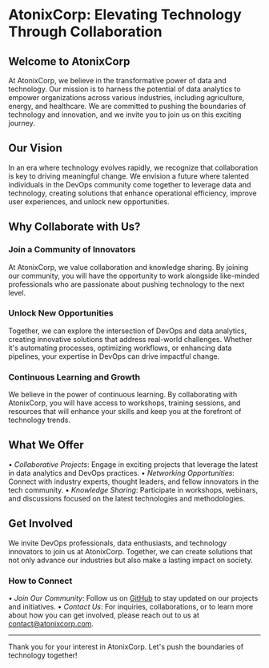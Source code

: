 # AtonixCorp: Elevating Technology Through Collaboration

## Welcome to AtonixCorp

At AtonixCorp, we believe in the transformative power of data and technology. Our mission is to harness the potential of data analytics to empower organizations across various industries, including agriculture, energy, and healthcare. We are committed to pushing the boundaries of technology and innovation, and we invite you to join us on this exciting journey.

## Our Vision

In an era where technology evolves rapidly, we recognize that collaboration is key to driving meaningful change. We envision a future where talented individuals in the DevOps community come together to leverage data and technology, creating solutions that enhance operational efficiency, improve user experiences, and unlock new opportunities.

## Why Collaborate with Us?

### Join a Community of Innovators

At AtonixCorp, we value collaboration and knowledge sharing. By joining our community, you will have the opportunity to work alongside like-minded professionals who are passionate about pushing technology to the next level.

### Unlock New Opportunities

Together, we can explore the intersection of DevOps and data analytics, creating innovative solutions that address real-world challenges. Whether it's automating processes, optimizing workflows, or enhancing data pipelines, your expertise in DevOps can drive impactful change.

### Continuous Learning and Growth

We believe in the power of continuous learning. By collaborating with AtonixCorp, you will have access to workshops, training sessions, and resources that will enhance your skills and keep you at the forefront of technology trends.

## What We Offer

•⁠  ⁠*Collaborative Projects*: Engage in exciting projects that leverage the latest in data analytics and DevOps practices.
•⁠  ⁠*Networking Opportunities*: Connect with industry experts, thought leaders, and fellow innovators in the tech community.
•⁠  ⁠*Knowledge Sharing*: Participate in workshops, webinars, and discussions focused on the latest technologies and methodologies.

## Get Involved

We invite DevOps professionals, data enthusiasts, and technology innovators to join us at AtonixCorp. Together, we can create solutions that not only advance our industries but also make a lasting impact on society.

### How to Connect

•⁠  ⁠*Join Our Community*: Follow us on [GitHub](https://github.com/atonixcorp) to stay updated on our projects and initiatives.
•⁠  ⁠*Contact Us*: For inquiries, collaborations, or to learn more about how you can get involved, please reach out to us at [contact@atonixcorp.com](mailto:contact@atonixcorp.com).

---

Thank you for your interest in AtonixCorp. Let's push the boundaries of technology together!
